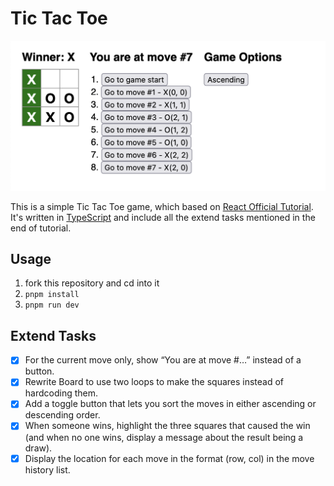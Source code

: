 # Tic Tac Toe

![Tic Tac Toe](public/game.png)

This is a simple Tic Tac Toe game, which based on [React Official Tutorial](https://react.dev/learn/tutorial-tic-tac-toe). It's written in [TypeScript](https://www.typescriptlang.org) and include all the extend tasks mentioned in the end of tutorial.

## Usage

1. fork this repository and cd into it
2. `pnpm install`
3. `pnpm run dev`

## Extend Tasks
- [x] For the current move only, show “You are at move #…” instead of a button.
- [x] Rewrite Board to use two loops to make the squares instead of hardcoding them.
- [x] Add a toggle button that lets you sort the moves in either ascending or descending order.
- [x] When someone wins, highlight the three squares that caused the win (and when no one wins, display a message about the result being a draw).
- [x] Display the location for each move in the format (row, col) in the move history list.